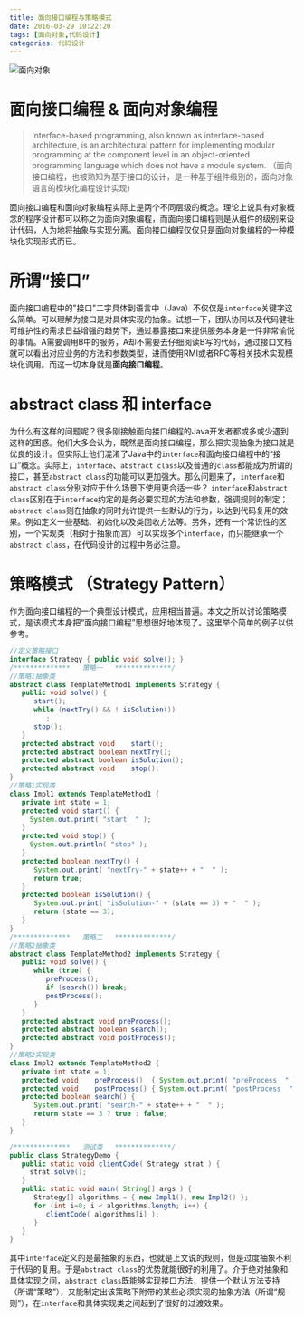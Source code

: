 ```yaml
---
title: 面向接口编程与策略模式
date: 2016-03-29 10:22:20
tags: [面向对象,代码设计]
categories: 代码设计
---
```


![面向对象](oop.jpg "面向对象")

# 面向接口编程 & 面向对象编程
> Interface-based programming, also known as interface-based architecture, is an architectural pattern for implementing modular programming at the component level in an object-oriented programming language which does not have a module system. （面向接口编程，也被熟知为基于接口的设计，是一种基于组件级别的，面向对象语言的模块化编程设计实现）

面向接口编程和面向对象编程实际上是两个不同层级的概念。理论上说具有对象概念的程序设计都可以称之为面向对象编程，而面向接口编程则是从组件的级别来设计代码，人为地将抽象与实现分离。面向接口编程仅仅只是面向对象编程的一种模块化实现形式而已。

# 所谓“接口”
面向接口编程中的"接口"二字具体到语言中（Java）不仅仅是``interface``关键字这么简单。可以理解为接口是对具体实现的抽象。试想一下，团队协同以及代码健壮可维护性的需求日益增强的趋势下，通过暴露接口来提供服务本身是一件非常愉悦的事情。A需要调用B中的服务，A却不需要去仔细阅读B写的代码，通过接口文档就可以看出对应业务的方法和参数类型，进而使用RMI或者RPC等相关技术实现模块化调用。而这一切本身就是**面向接口编程**。

# abstract class 和 interface
为什么有这样的问题呢？很多刚接触面向接口编程的Java开发者都或多或少遇到这样的困惑。他们大多会认为，既然是面向接口编程，那么把实现抽象为接口就是优良的设计。但实际上他们混淆了Java中的``interface``和面向接口编程中的“接口”概念。实际上，``interface``、``abstract class``以及普通的``class``都能成为所谓的接口，甚至``abstract class``的功能可以更加强大。那么问题来了，``interface``和``abstract class``分别对应于什么场景下使用更合适一些？
``interface``和``abstract class``区别在于``interface``约定的是务必要实现的方法和参数，强调规则的制定；``abstract class``则在抽象的同时允许提供一些默认的行为，以达到代码复用的效果。例如定义一些基础、初始化以及类回收方法等。另外，还有一个常识性的区别，一个实现类（相对于抽象而言）可以实现多个``interface``，而只能继承一个``abstract class``，在代码设计的过程中务必注意。

# 策略模式 （Strategy Pattern）
作为面向接口编程的一个典型设计模式，应用相当普遍。本文之所以讨论策略模式，是该模式本身把“面向接口编程”思想很好地体现了。这里举个简单的例子以供参考。
```Java
//定义策略接口
interface Strategy { public void solve(); }
/**************   策略一   **************/
//策略1抽象类
abstract class TemplateMethod1 implements Strategy {
   public void solve() {
      start();
      while (nextTry() && ! isSolution())
         ;
      stop();
   }
   protected abstract void    start();
   protected abstract boolean nextTry();
   protected abstract boolean isSolution();
   protected abstract void    stop();
}
//策略1实现类
class Impl1 extends TemplateMethod1 {
   private int state = 1;
   protected void start() {
     System.out.print( "start  " );
   }
   protected void stop() {
     System.out.println( "stop" );
   }
   protected boolean nextTry() {
      System.out.print( "nextTry-" + state++ + "  " );
      return true;
   }
   protected boolean isSolution() {
      System.out.print( "isSolution-" + (state == 3) + "  " );
      return (state == 3);
   }
}
/**************   策略二   **************/
//策略2抽象类
abstract class TemplateMethod2 implements Strategy {
   public void solve() {                             
      while (true) {
         preProcess();
         if (search()) break;
         postProcess();
      }
   }
   protected abstract void preProcess();
   protected abstract boolean search();
   protected abstract void postProcess();
}
//策略2实现类
class Impl2 extends TemplateMethod2 {
   private int state = 1;
   protected void    preProcess()  { System.out.print( "preProcess  " ); }
   protected void    postProcess() { System.out.print( "postProcess  " ); }
   protected boolean search() {
      System.out.print( "search-" + state++ + "  " );
      return state == 3 ? true : false;
   }
}

/**************   测试类   **************/
public class StrategyDemo {
   public static void clientCode( Strategy strat ) {
     strat.solve();
   }
   public static void main( String[] args ) {
      Strategy[] algorithms = { new Impl1(), new Impl2() };
      for (int i=0; i < algorithms.length; i++) {
         clientCode( algorithms[i] );
      }
   }
}

```
其中``interface``定义的是最抽象的东西，也就是上文说的规则，但是过度抽象不利于代码的复用。于是``abstract class``的优势就能很好的利用了。介于绝对抽象和具体实现之间，``abstract class``既能够实现接口方法，提供一个默认方法支持（所谓“策略”），又能制定出该策略下附带的某些必须实现的抽象方法（所谓“规则”），在``interface``和具体实现类之间起到了很好的过渡效果。

